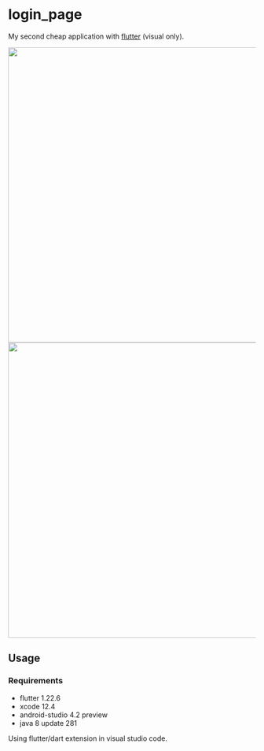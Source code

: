 # login_page

My second cheap application with [flutter](https://flutter.dev/) (visual only).

<img src="https://raw.githubusercontent.com/trixky/login_page/master/demo/ios_screen_1.png" height="600">
<img src="https://raw.githubusercontent.com/trixky/login_page/master/demo/ios_screen_2.png" height="600">
<!-- <img src="https://raw.githubusercontent.com/trixky/login_page/master/demo/android_screen_1.png" height="600"> -->
<!-- <img src="https://raw.githubusercontent.com/trixky/login_page/master/demo/android_screen_2.png" height="600"> -->

## Usage

### Requirements

- flutter 1.22.6
- xcode 12.4
- android-studio 4.2 preview
- java 8 update 281

Using flutter/dart extension in visual studio code.
